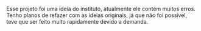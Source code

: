 Esse projeto foi uma ideia do instituto, atualmente ele contém muitos erros.
Tenho planos de refazer com as ideias originais, já que não foi possível, teve que ser feito muito rapidamente devido a demanda.
